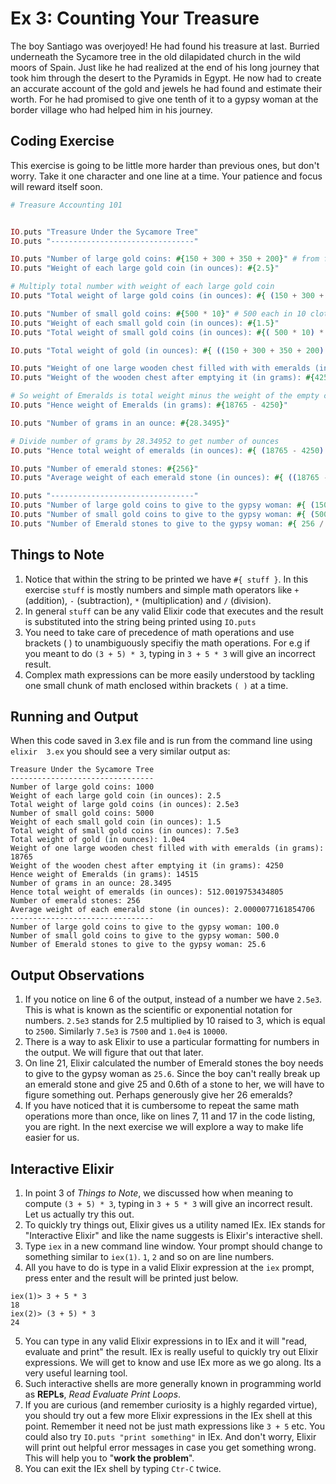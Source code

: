 # Ex 3: Counting Your Treasure

The boy Santiago was overjoyed! He had found his treasure at last. Burried underneath the Sycamore tree in the old dilapidated church in the wild moors of Spain. Just like he had realized at the end of his long journey that took him through the desert to the Pyramids in Egypt. He now had to create an accurate account of the gold and jewels he had found and estimate their worth. For he had promised to give one tenth of it to a gypsy woman at the border village who had helped him in his journey.

## Coding Exercise

This exercise is going to be little more harder than previous ones, but don't worry. Take it one character and one line at a time. Your patience and focus will reward itself soon.

```elixir
# Treasure Accounting 101


IO.puts "Treasure Under the Sycamore Tree"
IO.puts "--------------------------------"

IO.puts "Number of large gold coins: #{150 + 300 + 350 + 200}" # from four leather bags
IO.puts "Weight of each large gold coin (in ounces): #{2.5}"

# Multiply total number with weight of each large gold coin
IO.puts "Total weight of large gold coins (in ounces): #{ (150 + 300 + 350 + 200) * 2.5 }"

IO.puts "Number of small gold coins: #{500 * 10}" # 500 each in 10 cloth bags
IO.puts "Weight of each small gold coin (in ounces): #{1.5}"
IO.puts "Total weight of small gold coins (in ounces): #{( 500 * 10) * 1.5}"

IO.puts "Total weight of gold (in ounces): #{ ((150 + 300 + 350 + 200) * 2.5) + (( 500 * 10) * 1.5)}"

IO.puts "Weight of one large wooden chest filled with with emeralds (in grams): #{18765}"
IO.puts "Weight of the wooden chest after emptying it (in grams): #{4250}"

# So weight of Emeralds is total weight minus the weight of the empty chest
IO.puts "Hence weight of Emeralds (in grams): #{18765 - 4250}"

IO.puts "Number of grams in an ounce: #{28.3495}"

# Divide number of grams by 28.34952 to get number of ounces
IO.puts "Hence total weight of emeralds (in ounces): #{ (18765 - 4250) / 28.3495  }"

IO.puts "Number of emerald stones: #{256}"
IO.puts "Average weight of each emerald stone (in ounces): #{ ((18765 - 4250) / 28.3495) / 256 }"

IO.puts "--------------------------------"
IO.puts "Number of large gold coins to give to the gypsy woman: #{ (150 + 300 + 350 + 200) / 10 }"
IO.puts "Number of small gold coins to give to the gypsy woman: #{ (500 * 10) / 10 }"
IO.puts "Number of Emerald stones to give to the gypsy woman: #{ 256 / 10 }"

```

## Things to Note

1. Notice that within the string to be printed we have `#{ stuff }`. In this exercise `stuff` is mostly numbers and simple math operators like `+` (addition), `-` (subtraction), `*` (multiplication) and `/` (division).
2. In general `stuff` can be any valid Elixir code that executes and the result is substituted into the string being printed using `IO.puts`
3. You need to take care of precedence of math operations and use brackets ( ) to unambiguously specifiy the math operations. For e.g if you meant to do `(3 + 5) * 3`, typing in `3 + 5 * 3` will give an incorrect result.
4. Complex math expressions can be more easily understood by tackling one small chunk of math enclosed within brackets `( )` at a time. 

## Running and Output

When this code saved in 3.ex file and is run from the command line using `elixir  3.ex` you should see a very similar output as:

```output
Treasure Under the Sycamore Tree
--------------------------------
Number of large gold coins: 1000
Weight of each large gold coin (in ounces): 2.5
Total weight of large gold coins (in ounces): 2.5e3
Number of small gold coins: 5000
Weight of each small gold coin (in ounces): 1.5
Total weight of small gold coins (in ounces): 7.5e3
Total weight of gold (in ounces): 1.0e4
Weight of one large wooden chest filled with with emeralds (in grams): 18765
Weight of the wooden chest after emptying it (in grams): 4250
Hence weight of Emeralds (in grams): 14515
Number of grams in an ounce: 28.3495
Hence total weight of emeralds (in ounces): 512.0019753434805
Number of emerald stones: 256
Average weight of each emerald stone (in ounces): 2.0000077161854706
--------------------------------
Number of large gold coins to give to the gypsy woman: 100.0
Number of small gold coins to give to the gypsy woman: 500.0
Number of Emerald stones to give to the gypsy woman: 25.6
```

## Output Observations

1. If you notice on line 6 of the output, instead of a number we have `2.5e3`. This is what is known as the scientific or exponential notation for numbers. `2.5e3` stands for 2.5 multiplied by 10 raised to 3, which is equal to `2500`. Similarly `7.5e3` is `7500` and `1.0e4` is `10000`.
2. There is a way to ask Elixir to use a particular formatting for numbers in the output. We will figure that out that later.
3. On line 21, Elixir calculated the number of Emerald stones the boy needs to give to the gypsy woman as `25.6`. Since the boy can't really break up an emerald stone and give 25 and 0.6th of a stone to her, we will have to figure something out. Perhaps generously give her 26 emeralds?
4. If you have noticed that it is cumbersome to repeat the same math operations more than once, like on lines 7, 11 and 17 in the code listing, you are right. In the next exercise we will explore a way to make life easier for us.


## Interactive Elixir

1. In point 3 of *Things to Note*, we discussed how when meaning to compute `(3 + 5) * 3`, typing in `3 + 5 * 3` will give an incorrect result. Let us actually try this out.
2. To quickly try things out, Elixir gives us a utility named IEx. IEx stands for "Interactive Elixir" and like the name suggests is Elixir's interactive shell.
3. Type `iex` in a new command line window. Your prompt should change to something similar to `iex(1)`. `1`, `2` and so on are line numbers. 
4.  All you have to do is type in a valid Elixir expression at the `iex` prompt, press enter and the result will be printed just below.

  ```iex
  iex(1)> 3 + 5 * 3
  18
  iex(2)> (3 + 5) * 3
  24
  ```
5. You can type in any valid Elixir expressions in to IEx and it will "read, evaluate and print" the result. IEx is really useful to quickly try out Elixir expressions. We will get to know and use IEx more as we go along. Its a very useful learning tool.
6. Such interactive shells are more generally known in programming world as **REPLs**, *Read Evaluate Print Loops*.
7. If you are curious (and remember curiosity is a highly regarded virtue), you should try out a few more Elixir expressions in the IEx shell at this point. Remember it need not be just math expressions like `3 + 5` etc. You could also try `IO.puts "print something"` in IEx. And don't worry, Elixir will print out helpful error messages in case you get something wrong. This will help you to "**work the problem**".
8. You can exit the IEx shell by typing `Ctr-C` twice.